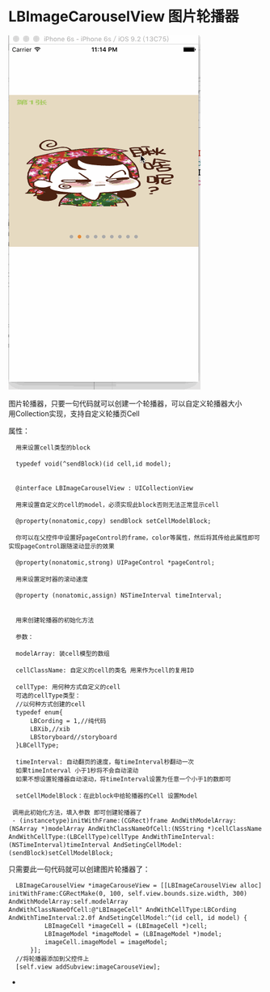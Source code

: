 # LBImageCarouselView 图片轮播器  
![image](https://github.com/lbtc/LBImageCarouselView/blob/master/说明图片.gif)  

图片轮播器，只要一句代码就可以创建一个轮播器，可以自定义轮播器大小  
用Collection实现，支持自定义轮播页Cell 


属性：  

      用来设置cell类型的block  
      
      typedef void(^sendBlock)(id cell,id model);  
      
      
      @interface LBImageCarouselView : UICollectionView  
      
      用来设置自定义的cell的model，必须实现此block否则无法正常显示cell  
      
      @property(nonatomic,copy) sendBlock setCellModelBlock;  
      
      你可以在父控件中设置好pageControl的frame，color等属性，然后将其传给此属性即可实现pageControl跟随滚动显示的效果  
      
      @property(nonatomic,strong) UIPageControl *pageControl;  
      
      用来设置定时器的滚动速度  
      
      @property (nonatomic,assign) NSTimeInterval timeInterval;  
      
      
      用来创建轮播器的初始化方法  
      
      参数：  
      
      modelArray: 装cell模型的数组  
      
      cellClassName: 自定义的cell的类名 用来作为cell的复用ID
      
      cellType: 用何种方式自定义的cell 
      可选的cellType类型：
      //以何种方式创建的cell  
      typedef enum{
          LBCording = 1,//纯代码
          LBXib,//xib
          LBStoryboard//storyboard
      }LBCellType;
      
      timeInterval: 自动翻页的速度，每timeInterval秒翻动一次  
      如果timeInterval 小于1秒将不会自动滚动
      如果不想设置轮播器自动滚动，将timeInterval设置为任意一个小于1的数即可
      
      setCellModelBlock：在此block中给轮播器的Cell 设置Model
      
     调用此初始化方法，填入参数 即可创建轮播器了
     - (instancetype)initWithFrame:(CGRect)frame AndWithModelArray:(NSArray *)modelArray AndWithClassNameOfCell:(NSString *)cellClassName AndWithCellType:(LBCellType)cellType AndWithTimeInterval:(NSTimeInterval)timeInterval AndSetingCellModel:(sendBlock)setCellModelBlock;
     
只需要此一句代码就可以创建图片轮播器了：   

      LBImageCarouselView *imageCarouseView = [[LBImageCarouselView alloc] initWithFrame:CGRectMake(0, 100, self.view.bounds.size.width, 300) AndWithModelArray:self.modelArray AndWithClassNameOfCell:@"LBImageCell" AndWithCellType:LBCording AndWithTimeInterval:2.0f AndSetingCellModel:^(id cell, id model) {
              LBImageCell *imageCell = (LBImageCell *)cell;
              LBImageModel *imageModel = (LBImageModel *)model;
              imageCell.imageModel = imageModel;
          }];
      //将轮播器添加到父控件上  
      [self.view addSubview:imageCarouseView];
 - 
